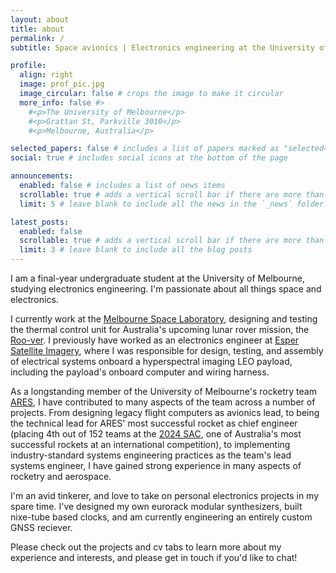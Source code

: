 ```yaml
---
layout: about
title: about
permalink: /
subtitle: Space avionics | Electronics engineering at the University of Melbourne, Australia

profile:
  align: right
  image: prof_pic.jpg
  image_circular: false # crops the image to make it circular
  more_info: false #>
    #<p>The University of Melbourne</p>
    #<p>Grattan St, Parkville 3010</p>
    #<p>Melbourne, Australia</p>

selected_papers: false # includes a list of papers marked as "selected={true}"
social: true # includes social icons at the bottom of the page

announcements:
  enabled: false # includes a list of news items
  scrollable: true # adds a vertical scroll bar if there are more than 3 news items
  limit: 5 # leave blank to include all the news in the `_news` folder

latest_posts:
  enabled: false
  scrollable: true # adds a vertical scroll bar if there are more than 3 new posts items
  limit: 3 # leave blank to include all the blog posts
---
```


I am a final-year undergraduate student at the University of Melbourne, studying electronics engineering. I'm passionate about all things space and electronics.

I currently work at the [Melbourne Space Laboratory](https://melbournespace.research.unimelb.edu.au/), designing and testing the thermal control unit for Australia's upcoming lunar rover mission, the [Roo-ver](https://www.elo2.au/). I previously have worked as an electronics engineer at [Esper Satellite Imagery](https://www.espersatellites.co/), where I was responsible for design, testing, and assembly of electrical systems onboard a hyperspectral imaging LEO payload, including the payload's onboard computer and wiring harness. 

As a longstanding member of the University of Melbourne's rocketry team [ARES](https://www.instagram.com/aresunimelb/?hl=en), I have contributed to many aspects of the team across a number of projects. From designing legacy flight computers as avionics lead, to being the technical lead for ARES' most successful rocket as chief engineer (placing 4th out of 152 teams at the [2024 SAC](https://www.soundingrocket.org/2024-sa-cup.html), one of Australia's most successful rockets at an international competition), to implementing industry-standard systems engineering practices as the team's lead systems engineer, I have gained strong experience in many aspects of rocketry and aerospace. 

I'm an avid tinkerer, and love to take on personal electronics projects in my spare time. I've designed my own eurorack modular synthesizers, built nixe-tube based clocks, and am currently engineering an entirely custom GNSS reciever.

Please check out the projects and cv tabs to learn more about my experience and interests, and please get in touch if you'd like to chat!
